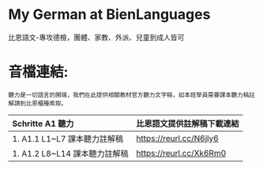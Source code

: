# My German at BienLanguages
比恩語文-專攻德檢，團體、家教、外派、兒童到成人皆可

# 音檔連結:
`聽力是一切語言的開端，我們在此提供相關教材官方聽力文字稿，如本班學員需要課本聽力稿註解請到比恩櫃檯索取。`
 
| Schritte A1 聽力 | 比恩語文提供註解稿下載連結 |
|:--------|:-------|
| 1. A1.1 L1~L7 課本聽力註解稿 | https://reurl.cc/N6jly6 |
| 1. A1.2 L8~L14 課本聽力註解稿 | https://reurl.cc/Xk6Rm0 |

